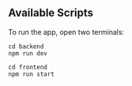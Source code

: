 ## Available Scripts

To run the app, open two terminals:

```
cd backend
npm run dev
```

```
cd frontend
npm run start
```